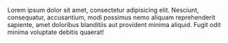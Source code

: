 Lorem ipsum dolor sit amet, consectetur adipisicing elit. Nesciunt, consequatur, accusantium, modi possimus nemo aliquam reprehenderit sapiente, amet doloribus blanditiis aut provident minima aliquid. Fugit odit minima voluptate debitis quaerat!